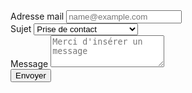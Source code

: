 <form action="https://formspree.io/f/xqknrgwo" method="POST">
  <input type="hidden" name="_subject" value="Contact request from clementadm.github.io/internship-report/contact" />
  <div class="form-group">
    <label for="exampleFormControlInput1">Adresse mail</label>
    <input type="email" class="form-control" id="exampleFormControlInput1" placeholder="name@example.com">
  </div>
  <div class="form-group">
    <label for="exampleFormControlSelect1">Sujet</label>
    <select class="form-control" id="exampleFormControlSelect1">
      <option>Prise de contact</option>
      <option>Demande d'informations</option>
      <option>Emplois</option>
    </select>
  </div>
  <div class="form-group">
    <label for="exampleFormControlTextarea1">Message</label>
    <textarea class="form-control" id="exampleFormControlTextarea1" rows="3" placeholder="Merci d'insérer un message" required></textarea>
  </div>
  <button type="submit">Envoyer</button>
</form>
